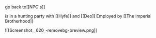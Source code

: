 go back to[[NPC's]]

is in a hunting party with [[Hyfe]] and [[Deo]]
Employed by [[The Imperial Brotherhood]]

![[Screenshot__620_-removebg-preview.png]]